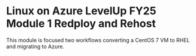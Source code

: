 # Linux on Azure LevelUp FY25 Module 1 Redploy and Rehost

This module is focused two workflows converting a CentOS 7 VM to RHEL and migrating to Azure.